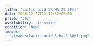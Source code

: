 ```yaml
---
title: "Lactic acid 5% HA 2% 30ml"
date: 2020-12-27T12:12:32+00:00
price: "595"
availability: "In stock"
condition: "New"
images:
- "/images/lactic-acid-5-ha-2-30ml.jpg"
---
```


